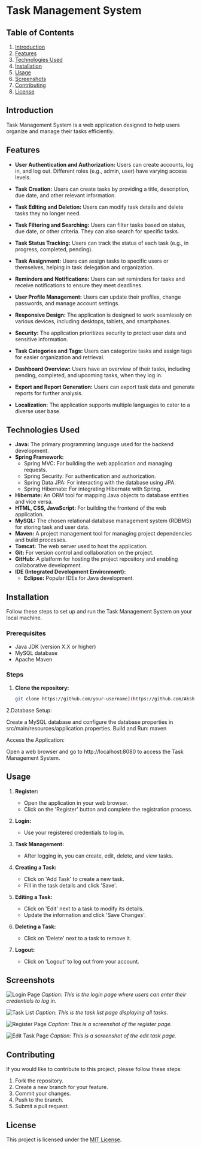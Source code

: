 # Task Management System

## Table of Contents

1. [Introduction](#introduction)
2. [Features](#features)
3. [Technologies Used](#technologies-used)
4. [Installation](#installation)
5. [Usage](#usage)
6. [Screenshots](#screenshots)
7. [Contributing](#contributing)
8. [License](#license)

## Introduction

Task Management System is a web application designed to help users organize and manage their tasks efficiently.

## Features

- **User Authentication and Authorization:**
  Users can create accounts, log in, and log out. Different roles (e.g., admin, user) have varying access levels.

- **Task Creation:**
  Users can create tasks by providing a title, description, due date, and other relevant information.

- **Task Editing and Deletion:**
  Users can modify task details and delete tasks they no longer need.

- **Task Filtering and Searching:**
  Users can filter tasks based on status, due date, or other criteria. They can also search for specific tasks.

- **Task Status Tracking:**
  Users can track the status of each task (e.g., in progress, completed, pending).

- **Task Assignment:**
  Users can assign tasks to specific users or themselves, helping in task delegation and organization.

- **Reminders and Notifications:**
  Users can set reminders for tasks and receive notifications to ensure they meet deadlines.

- **User Profile Management:**
  Users can update their profiles, change passwords, and manage account settings.

- **Responsive Design:**
  The application is designed to work seamlessly on various devices, including desktops, tablets, and smartphones.

- **Security:**
  The application prioritizes security to protect user data and sensitive information.

- **Task Categories and Tags:**
  Users can categorize tasks and assign tags for easier organization and retrieval.

- **Dashboard Overview:**
  Users have an overview of their tasks, including pending, completed, and upcoming tasks, when they log in.

- **Export and Report Generation:**
  Users can export task data and generate reports for further analysis.

- **Localization:**
  The application supports multiple languages to cater to a diverse user base.


## Technologies Used

- **Java:** The primary programming language used for the backend development.
- **Spring Framework:**
  - Spring MVC: For building the web application and managing requests.
  - Spring Security: For authentication and authorization.
  - Spring Data JPA: For interacting with the database using JPA.
  - Spring Hibernate: For integrating Hibernate with Spring.
- **Hibernate:** An ORM tool for mapping Java objects to database entities and vice versa.
- **HTML, CSS, JavaScript:** For building the frontend of the web application.
- **MySQL:** The chosen relational database management system (RDBMS) for storing task and user data.
- **Maven:** A project management tool for managing project dependencies and build processes.
- **Tomcat:** The web server used to host the application.
- **Git:** For version control and collaboration on the project.
- **GitHub:** A platform for hosting the project repository and enabling collaborative development.
- **IDE (Integrated Development Environment):**
  - **Eclipse:** Popular IDEs for Java development.



## Installation

Follow these steps to set up and run the Task Management System on your local machine.

### Prerequisites

- Java JDK (version X.X or higher)
- MySQL database
- Apache Maven

### Steps

1. **Clone the repository:**

   ```bash
   git clone https://github.com/your-username](https://github.com/Akshayyborade/task_management_system.git)/task-management.git
2.Database Setup:

Create a MySQL database and configure the database properties in src/main/resources/application.properties.
Build and Run:
maven

Access the Application:

Open a web browser and go to http://localhost:8080 to access the Task Management System.

## Usage

1. **Register:**
   - Open the application in your web browser.
   - Click on the 'Register' button and complete the registration process.

2. **Login:**
   - Use your registered credentials to log in.

3. **Task Management:**
   - After logging in, you can create, edit, delete, and view tasks.

4. **Creating a Task:**
   - Click on 'Add Task' to create a new task.
   - Fill in the task details and click 'Save'.

5. **Editing a Task:**
   - Click on 'Edit' next to a task to modify its details.
   - Update the information and click 'Save Changes'.

6. **Deleting a Task:**
   - Click on 'Delete' next to a task to remove it.

7. **Logout:**
   - Click on 'Logout' to log out from your account.

## Screenshots

![Login Page](screenshots/login-page.png)
*Caption: This is the login page where users can enter their credentials to log in.*

![Task List](screenshots/task-list.png)
*Caption: This is the task list page displaying all tasks.*

![Register Page](screenshots/register_page.png)
*Caption: This is a screenshot of the register page.*

![Edit Task Page](screenshots/edit_task_page.png)
*Caption: This is a screenshot of the edit task page.*
## Contributing

If you would like to contribute to this project, please follow these steps:

1. Fork the repository.
2. Create a new branch for your feature.
3. Commit your changes.
4. Push to the branch.
5. Submit a pull request.

## License

This project is licensed under the [MIT License](link_to_license).
